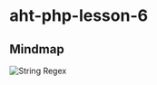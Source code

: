 ﻿# aht-php-lesson-6
## Mindmap
![String   Regex](https://github.com/user-attachments/assets/0a451dee-fbe2-4dcf-95f2-545d43e98919)

